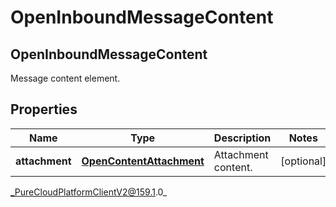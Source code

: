 # OpenInboundMessageContent

## OpenInboundMessageContent
Message content element.

## Properties

|Name | Type | Description | Notes|
|------------ | ------------- | ------------- | -------------|
| **attachment** | [**OpenContentAttachment**](OpenContentAttachment) | Attachment content. | [optional] |



_PureCloudPlatformClientV2@159.1.0_
